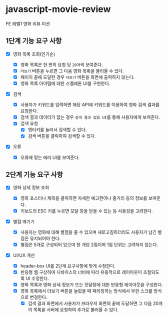 # javascript-movie-review

FE 레벨1 영화 리뷰 미션

## 1단계 기능 요구 사항

- [x] 영화 목록 조회(인기순)

  - [x] 영화 목록은 한 번의 요청 당 `20개`씩 보여준다.
  - [x] `더보기` 버튼을 누르면 그 다음 영화 목록을 불러올 수 있다.
  - [x] 페이지 끝에 도달한 경우 `더보기` 버튼을 화면에 출력하지 않는다.
  - [x] 영화 목록 아이템에 대한 스켈레톤 UI를 구현한다.

- [x] 검색

  - [x] 사용자가 키워드를 입력하면 해당 API에 키워드를 이용하여 영화 검색 결과를 요청한다.
  - [x] 검색 결과 데이터가 없는 경우 `검색 결과 없음 UI`를 통해 사용자에게 보여준다.
  - [x] 검색 요청
    - [x] 엔터키를 눌러서 검색할 수 있다.
    - [x] 검색 버튼을 클릭하여 검색할 수 있다.

- [x] 오류
  - [x] 오류에 맞는 에러 UI를 보여준다.

## 2단계 기능 요구 사항

- [x] 영화 상세 정보 조회

  - [x] 영화 포스터나 제목을 클릭하면 자세한 예고편이나 줄거리 등의 정보를 보여준다.
  - [x] 키보드의 ESC 키를 누르면 모달 창을 닫을 수 있는 등 사용성을 고려한다.

- [x] 별점 매기기

  - [x] 사용자는 영화에 대해 별점을 줄 수 있으며 새로고침하더라도 사용자가 남긴 별점은 유지되어야 한다.
  - [x] 별점은 5개로 구성되어 있으며 한 개당 2점이며 1점 단위는 고려하지 않는다.

- [x] UI/UX 개선
  - [x] header-box UI를 2단계 요구사항에 맞게 수정한다.
  - [x] 반응형 웹 구상하여 디바이스의 너비에 따라 유동적으로 레이아웃이 조절되도록 UI 수정한다.
  - [x] 영화 목록과 영화 상세 정보가 뜨는 모달창에 대한 반응형 레이아웃을 구성한다.
  - [x] 영화 목록에서 더보기 버튼을 눌렀을 때 페이징하는 방식에서 무한 스크롤 방식으로 변경한다.
    - [x] 검색 결과 화면에서 사용자가 브라우저 화면의 끝에 도달하면 그 다음 20개의 목록을 서버에 요청하여 추가로 불러올 수 있다.
